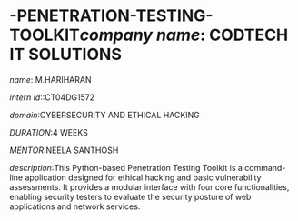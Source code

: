 # -PENETRATION-TESTING-TOOLKIT*company name*: CODTECH IT SOLUTIONS
 
 *name*: M.HARIHARAN
 
  *intern id*::CT04DG1572
  
  *domain*:CYBERSECURITY AND ETHICAL HACKING
  
  *DURATION*:4 WEEKS

  *MENTOR*:NEELA SANTHOSH

  *description*:This Python-based Penetration Testing Toolkit is a command-line application designed for ethical hacking and basic vulnerability assessments. It provides a                    modular interface with four core functionalities, enabling security testers to evaluate the security posture of web applications and network services.

